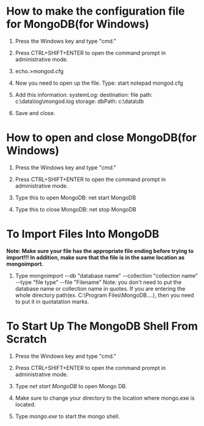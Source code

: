 <h1>How to make the configuration file for MongoDB(for Windows)</h1>

1. Press the Windows key and type "cmd."

2. Press CTRL+SHIFT+ENTER to open the command prompt in administrative mode.

3. echo.>mongod.cfg

4. Now you need to open up the file. Type: start notepad mongod.cfg

5. Add this information: 
systemLog:
    destination: file
    path: c:\data\log\mongod.log
storage:
    dbPath: c:\data\db

6. Save and close.

<h1>How to open and close MongoDB(for Windows)</h1>

1. Press the Windows key and type "cmd."

2. Press CTRL+SHIFT+ENTER to open the command prompt in administrative mode.

3. Type this to open MongoDB: net start MongoDB 

4. Type this to close MongoDB: net stop MongoDB


<h1>To Import Files Into MongoDB</h1>

<b>Note: Make sure your file has the appropriate file ending before trying to import!!! In addition, make sure that the file is in the same location as mongoimport.</b>

1. Type mongoimport --db "database name" --collection "collection name" --type "file type" --file "Filename"
Note: you don't need to put the database name or collection name in quotes. If you are entering the whole directory path(ex. C:\Program Files\MongoDB\....), then you need to put it in quotatation marks.

<h1>To Start Up The MongoDB Shell From Scratch</h1>

1. Press the Windows key and type "cmd."

2.  Press CTRL+SHIFT+ENTER to open the command prompt in administrative mode.

3. Type <i>net start MongoDB</i> to open Mongo DB.

4. Make sure to change your directory to the location where mongo.exe is located.

5. Type <i>mongo.exe</i> to start the mongo shell.

